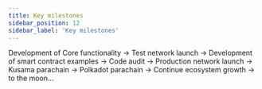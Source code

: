 ```yaml
---
title: Key milestones
sidebar_position: 12
sidebar_label: 'Key milestones'
---
```


Development of Core functionality → Test network launch → Development of smart contract examples → Code audit → Production network launch → Kusama parachain → Polkadot parachain → Continue ecosystem growth → to the moon…
